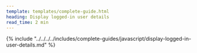 ```yaml
---
template: templates/complete-guide.html
heading: Display logged-in user details
read_time: 2 min
---
```


{% include "../../../../includes/complete-guides/javascript/display-logged-in-user-details.md" %}
